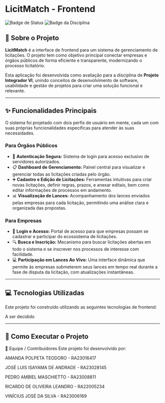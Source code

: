 # LicitMatch - Frontend

![Badge de Status](https://img.shields.io/badge/status-em%20desenvolvimento-yellow)
![Badge da Disciplina](https://img.shields.io/badge/disciplina-Projeto%20Integrador%20VI-blue)

## 📄 Sobre o Projeto

**LicitMatch** é a interface de frontend para um sistema de gerenciamento de licitações. O projeto tem como objetivo principal conectar empresas e órgãos públicos de forma eficiente e transparente, modernizando o processo licitatório.

Esta aplicação foi desenvolvida como avaliação para a disciplina de **Projeto Integrador VI**, unindo conceitos de desenvolvimento de software, usabilidade e gestão de projetos para criar uma solução funcional e relevante.

---

## ✨ Funcionalidades Principais

O sistema foi projetado com dois perfis de usuário em mente, cada um com suas próprias funcionalidades específicas para atender às suas necessidades.

### Para Órgãos Públicos

* 🔑 **Autenticação Segura:** Sistema de login para acesso exclusivo de servidores autorizados.
* 📋 **Dashboard de Gerenciamento:** Painel central para visualizar e gerenciar todas as licitações criadas pelo órgão.
* ➕ **Cadastro e Edição de Licitações:** Ferramentas intuitivas para criar novas licitações, definir regras, prazos, e anexar editais, bem como editar informações de processos em andamento.
* 📊 **Visualização de Lances:** Acompanhamento dos lances enviados pelas empresas para cada licitação, permitindo uma análise clara e organizada das propostas.

### Para Empresas

* 🔑 **Login e Acesso:** Portal de acesso para que empresas possam se cadastrar e participar do ecossistema de licitações.
* 🔍 **Busca e Inscrição:** Mecanismo para buscar licitações abertas em todo o sistema e se inscrever nos processos de interesse com facilidade.
* 💻 **Participação em Lances Ao Vivo:** Uma interface dinâmica que permite às empresas submeterem seus lances em tempo real durante a fase de disputa da licitação, com atualizações instantâneas.

---

## 💻 Tecnologias Utilizadas

Este projeto foi construído utilizando as seguintes tecnologias de frontend:

A ser decidido

---

## 🚀 Como Executar o Projeto



👥 Equipe / Contribuidores
Este projeto foi desenvolvido por:

AMANDA POLPETA TEODORO - RA23016417

JOSÉ LUIS ISAYAMA DE ANDRADE - RA23028145

PEDRO AMBIEL MASCHIETTO - RA23008811

RICARDO DE OLIVEIRA LEANDRO - RA22005234

VINÍCIUS JOSÉ DA SILVA - RA23006169



